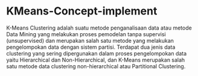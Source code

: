 # KMeans-Concept-implement
K-Means Clustering adalah suatu metode penganalisaan data atau metode Data Mining yang melakukan proses pemodelan tanpa supervisi (unsupervised) dan merupakan salah satu metode yang melakukan pengelompokan data dengan sistem partisi.
Terdapat dua jenis data clustering yang sering dipergunakan dalam proses pengelompokan data yaitu Hierarchical dan Non-Hierarchical, dan K-Means merupakan salah satu metode data clustering non-hierarchical atau Partitional Clustering.
